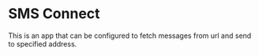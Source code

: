 # SMS Connect

This is an app that can be configured to fetch messages from url and send to specified address.